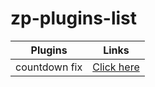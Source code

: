 # zp-plugins-list

Plugins  | Links
------------- | -------------
countdown fix  | [Click here](http://localhost/sexyapmayin!)
